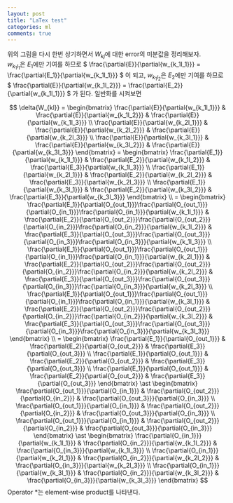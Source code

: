 ```yaml
---
layout: post
title: "LaTex test"
categories: ml
comments: true
---
```


위의 그림을 다시 한번 상기하면서 $W_{kj}$에 대한 error의 미분값을 정리해보자.  
$w_{k_1l_1}$은 $E_1$에만 기여를 하므로 $ \frac{\partial{E}}{\partial{w_{k_1l_1}}} =  \frac{\partial{E_1}}{\partial{w_{k_1l_1}}} $ 이 되고, $w_{k_1l_2}$은 $E_2$에만 기여를 하므로 
$ \frac{\partial{E}}{\partial{w_{k_1l_2}}} =  \frac{\partial{E_2}}{\partial{w_{k_1l_1}}} $ 가 된다. 일반화를 시켜보면  

$$ \delta{W_{kl}} =
\begin{bmatrix} 
\frac{\partial{E}}{\partial{w_{k_1l_1}}} & \frac{\partial{E}}{\partial{w_{k_1l_2}}} & \frac{\partial{E}}{\partial{w_{k_1l_3}}} \\ 
\frac{\partial{E}}{\partial{w_{k_2l_1}}} & \frac{\partial{E}}{\partial{w_{k_2l_2}}} & \frac{\partial{E}}{\partial{w_{k_2l_3}}} \\ 
\frac{\partial{E}}{\partial{w_{k_3l_1}}} & \frac{\partial{E}}{\partial{w_{k_3l_2}}} & \frac{\partial{E}}{\partial{w_{k_3l_3}}}
\end{bmatrix} = 
\begin{bmatrix} 
\frac{\partial{E_1}}{\partial{w_{k_1l_1}}} & \frac{\partial{E_2}}{\partial{w_{k_1l_2}}} & \frac{\partial{E_3}}{\partial{w_{k_1l_3}}} \\ 
\frac{\partial{E_1}}{\partial{w_{k_2l_1}}} & \frac{\partial{E_2}}{\partial{w_{k_2l_2}}} & \frac{\partial{E_3}}{\partial{w_{k_2l_3}}} \\ 
\frac{\partial{E_1}}{\partial{w_{k_3l_1}}} & \frac{\partial{E_2}}{\partial{w_{k_3l_2}}} & \frac{\partial{E_3}}{\partial{w_{k_3l_3}}}
\end{bmatrix} \\
= \begin{bmatrix} 
\frac{\partial{E_1}}{\partial{O_{out_1}}}\frac{\partial{O_{out_1}}}{\partial{O_{in_1}}}\frac{\partial{O_{in_1}}}{\partial{w_{k_1l_1}}}
& \frac{\partial{E_2}}{\partial{O_{out_2}}}\frac{\partial{O_{out_2}}}{\partial{O_{in_2}}}\frac{\partial{O_{in_2}}}{\partial{w_{k_1l_2}}}
& \frac{\partial{E_3}}{\partial{O_{out_3}}}\frac{\partial{O_{out_3}}}{\partial{O_{in_3}}}\frac{\partial{O_{in_3}}}{\partial{w_{k_1l_3}}} \\
\frac{\partial{E_1}}{\partial{O_{out_1}}}\frac{\partial{O_{out_1}}}{\partial{O_{in_1}}}\frac{\partial{O_{in_1}}}{\partial{w_{k_2l_1}}}
& \frac{\partial{E_2}}{\partial{O_{out_2}}}\frac{\partial{O_{out_2}}}{\partial{O_{in_2}}}\frac{\partial{O_{in_2}}}{\partial{w_{k_2l_2}}}
& \frac{\partial{E_3}}{\partial{O_{out_3}}}\frac{\partial{O_{out_3}}}{\partial{O_{in_3}}}\frac{\partial{O_{in_3}}}{\partial{w_{k_2l_3}}} \\
\frac{\partial{E_1}}{\partial{O_{out_1}}}\frac{\partial{O_{out_1}}}{\partial{O_{in_1}}}\frac{\partial{O_{in_1}}}{\partial{w_{k_3l_1}}}
& \frac{\partial{E_2}}{\partial{O_{out_2}}}\frac{\partial{O_{out_2}}}{\partial{O_{in_2}}}\frac{\partial{O_{in_2}}}{\partial{w_{k_3l_2}}}
& \frac{\partial{E_3}}{\partial{O_{out_3}}}\frac{\partial{O_{out_3}}}{\partial{O_{in_3}}}\frac{\partial{O_{in_3}}}{\partial{w_{k_3l_3}}}
\end{bmatrix} \\
= \begin{bmatrix} 
\frac{\partial{E_1}}{\partial{O_{out_1}}} & \frac{\partial{E_2}}{\partial{O_{out_2}}} & \frac{\partial{E_3}}{\partial{O_{out_3}}} \\
\frac{\partial{E_1}}{\partial{O_{out_1}}} & \frac{\partial{E_2}}{\partial{O_{out_2}}} & \frac{\partial{E_3}}{\partial{O_{out_3}}} \\
\frac{\partial{E_1}}{\partial{O_{out_1}}} & \frac{\partial{E_2}}{\partial{O_{out_2}}} & \frac{\partial{E_3}}{\partial{O_{out_3}}}
\end{bmatrix} 
\ast
\begin{bmatrix} 
\frac{\partial{O_{out_1}}}{\partial{O_{in_1}}} & \frac{\partial{O_{out_2}}}{\partial{O_{in_2}}} & \frac{\partial{O_{out_3}}}{\partial{O_{in_3}}} \\
\frac{\partial{O_{out_1}}}{\partial{O_{in_1}}} & \frac{\partial{O_{out_2}}}{\partial{O_{in_2}}} & \frac{\partial{O_{out_3}}}{\partial{O_{in_3}}} \\
\frac{\partial{O_{out_1}}}{\partial{O_{in_1}}} & \frac{\partial{O_{out_2}}}{\partial{O_{in_2}}} & \frac{\partial{O_{out_3}}}{\partial{O_{in_3}}}
\end{bmatrix}
\ast
\begin{bmatrix} 
\frac{\partial{O_{in_1}}}{\partial{w_{k_1l_1}}} & \frac{\partial{O_{in_2}}}{\partial{w_{k_1l_2}}} & \frac{\partial{O_{in_3}}}{\partial{w_{k_1l_3}}} \\
\frac{\partial{O_{in_1}}}{\partial{w_{k_2l_1}}} & \frac{\partial{O_{in_2}}}{\partial{w_{k_2l_2}}} & \frac{\partial{O_{in_3}}}{\partial{w_{k_2l_3}}} \\
\frac{\partial{O_{in_1}}}{\partial{w_{k_3l_1}}} & \frac{\partial{O_{in_2}}}{\partial{w_{k_3l_2}}} & \frac{\partial{O_{in_3}}}{\partial{w_{k_3l_3}}}
\end{bmatrix} $$
Operator \*는 element-wise product를 나타낸다.  
